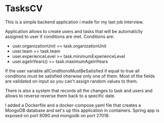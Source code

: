 # TasksCV

This is a simple backend application i made for my last job interview.

Application allows to create users and tasks that will be automaticlly assigned to user if conditions are met.
Conditions are:
 - user.organizationUnit == task.organizationUnit
 - user.team == task.team
 - user.experienceLevel >= task.minimumExperienceLevel
 - user.ageInYears() <= task.maximumAgeInYears
 
 If the user variable allConditionsMustBeSatisfied if equal to true all conditions must be satisfied oherwise only one of them.
 Most of the fields are validated on input so you can't assign random values to them.
 
 There is also a system that records all the changes to task and users and allows to reverse reverse them back to a specific date.
 
 I added a Dockerfile and a docker-compose.yaml file that creates a MongoDB database and set's up this application in containers. Spring app is exposed on port 8090 and mongodb on port 27018.
